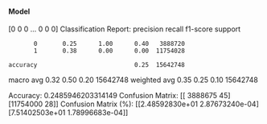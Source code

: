 #### Model
[0 0 0 ... 0 0 0]
Classification Report:
              precision    recall  f1-score   support

           0       0.25      1.00      0.40   3888720
           1       0.38      0.00      0.00  11754028

    accuracy                           0.25  15642748
   macro avg       0.32      0.50      0.20  15642748
weighted avg       0.35      0.25      0.10  15642748

Accuracy: 0.2485946203314149
Confusion Matrix:
[[ 3888675       45]
 [11754000       28]]
Confusion Matrix (%):
[[2.48592830e+01 2.87673240e-04]
 [7.51402503e+01 1.78996683e-04]]
